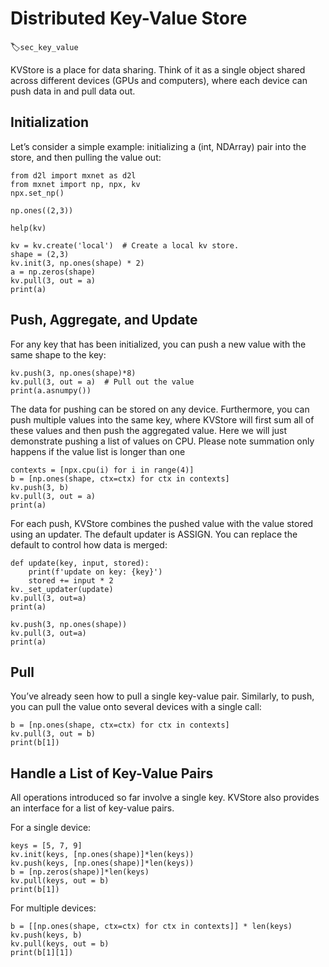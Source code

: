 # Distributed Key-Value Store
:label:`sec_key_value`

KVStore is a place for data sharing. Think of it as a single object shared across different devices (GPUs and computers), where each device can push data in and pull data out.

## Initialization
Let’s consider a simple example: initializing a (int, NDArray) pair into the store, and then pulling the value out:

```{.python .input  n=1}
from d2l import mxnet as d2l
from mxnet import np, npx, kv
npx.set_np()
```

```{.python .input  n=2}
np.ones((2,3))
```

```{.python .input  n=11}
help(kv)
```

```{.python .input  n=3}
kv = kv.create('local')  # Create a local kv store.
shape = (2,3)
kv.init(3, np.ones(shape) * 2)
a = np.zeros(shape)
kv.pull(3, out = a)
print(a)
```

## Push, Aggregate, and Update

For any key that has been initialized, you can push a new value with the same shape to the key:

```{.python .input  n=4}
kv.push(3, np.ones(shape)*8)
kv.pull(3, out = a)  # Pull out the value
print(a.asnumpy())
```

The data for pushing can be stored on any device. Furthermore, you can push multiple values into the same key, where KVStore will first sum all of these values and then push the aggregated value. Here we will just demonstrate pushing a list of values on CPU. Please note summation only happens if the value list is longer than one

```{.python .input  n=5}
contexts = [npx.cpu(i) for i in range(4)]
b = [np.ones(shape, ctx=ctx) for ctx in contexts]
kv.push(3, b)
kv.pull(3, out = a)
print(a)
```

For each push, KVStore combines the pushed value with the value stored using an updater. The default updater is ASSIGN. You can replace the default to control how data is merged:

```{.python .input  n=6}
def update(key, input, stored):
    print(f'update on key: {key}')
    stored += input * 2
kv._set_updater(update)
kv.pull(3, out=a)
print(a)
```

```{.python .input  n=7}
kv.push(3, np.ones(shape))
kv.pull(3, out=a)
print(a)
```

## Pull

You’ve already seen how to pull a single key-value pair. Similarly, to push, you can pull the value onto several devices with a single call:

```{.python .input  n=8}
b = [np.ones(shape, ctx=ctx) for ctx in contexts]
kv.pull(3, out = b)
print(b[1])
```

## Handle a List of Key-Value Pairs

All operations introduced so far involve a single key. KVStore also provides an interface for a list of key-value pairs.

For a single device:

```{.python .input  n=9}
keys = [5, 7, 9]
kv.init(keys, [np.ones(shape)]*len(keys))
kv.push(keys, [np.ones(shape)]*len(keys))
b = [np.zeros(shape)]*len(keys)
kv.pull(keys, out = b)
print(b[1])
```

For multiple devices:

```{.python .input  n=10}
b = [[np.ones(shape, ctx=ctx) for ctx in contexts]] * len(keys)
kv.push(keys, b)
kv.pull(keys, out = b)
print(b[1][1])
```
